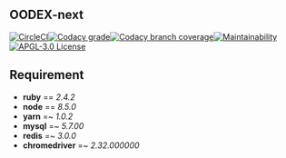 OODEX-next
---

[![CircleCI](https://img.shields.io/circleci/project/github/MaxMEllon/oodex-next/master.svg?style=flat-square&label=Circle%20CI)](https://circleci.com/gh/MaxMEllon/oodex-next)[![Codacy grade](https://img.shields.io/codacy/grade/f8b4978fd13a47c8873c14d3746ef068/master.svg?style=flat-square)](https://www.codacy.com/app/MaxMEllon/oodex-next/dashboard)[![Codacy branch coverage](https://img.shields.io/codacy/coverage/f8b4978fd13a47c8873c14d3746ef068/master.svg?style=flat-square)](https://www.codacy.com/app/MaxMEllon/oodex-next/files)[![Maintainability](https://api.codeclimate.com/v1/badges/c49dd95870860eba5fad/maintainability)](https://codeclimate.com/github/MaxMEllon/oodex-next/maintainability)[![APGL-3.0 License](https://img.shields.io/badge/license-APGL--3.0-blue.svg?style=flat-square)](LICENSE)

Requirement
---

- **ruby** == *2.4.2*
- **node** == *8.5.0*
- **yarn** =~ *1.0.2*
- **mysql** =~ *5.7.00*
- **redis** =~ *3.0.0*
- **chromedriver** =~ *2.32.000000*

